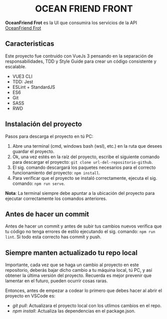 <h1 align="center">OCEAN FRIEND FRONT</h1>

**OceanFriend Frot** es la UI que consumira los servicios de la API [OceanFriend Frot](https://github.com/GabrielaEsquivel/ocean_friend_api)

## Caracteristicas

Este proyecto fue contruido con VueJs 3 pensando en la separación de responsabilidades, TDD y Style Guide para crear un código consistente y escalable.

- VUE3 CLI
- TDD: Jest
- ESLint + StandardJS
- ES6
- Git
- SASS
- RWD

## Instalación del proyecto

Pasos para descarga el proyecto en tú PC:
1. Abre una terminal (cmd, windows bash (wsl), etc.) en la ruta que desees guardar el proyecto.
2. Ok, una vez estés en la raíz del proyecto, escribe el siguiente comando para descargar el proyecto: `git clone url-del-repositorio-github`.
3. El sig. comando descargará los paquetes necesarios para el correcto funcionamiento del proyecto: `npm install`.
4. Para verificar que el proyecto se instaló correctamente, ejecuta el sig. comando: `npm run serve`.

**Nota**: La terminal siempre debe apuntar a la ubicación del proyecto para ejecutar correctamente los comandos anteriores.

## Antes de hacer un commit

Antes de hacer un commit y antes de subir tus cambios nuevos verifica que tu código no tenga errores de estilo ejecutando el sig. comando: `npm run lint`. Si todo esta correcto has commit y push.

## Siempre manten actualizado tu repo local

Importante, cada vez que se haga un cambio al proyecto en este repositorio, deberás bajar dicho cambio a tu máquina local, tú PC, y así obtener la última versión del proyecto. Recuerda es mejor prevenir que lamentar en el futuro, pueden ocurrir cosas raras.

Entonces, antes de empezar a codear lo primero que debes hacer al abrir el proyecto en VSCode es:

- *git pull*: Actualizara el proyecto local con los utlimos cambios en el repo.
- *npm install*: Actualiza las dependencias en el package.json.

